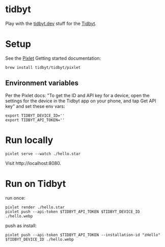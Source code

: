 # tidbyt
Play with the [tidbyt.dev](https://tidbyt.dev) stuff for the [Tidbyt](https://tidbyt.com).

# Setup
See the [Pixlet](https://github.com/tidbyt/pixlet) Getting started documentation:
```
brew install tidbyt/tidbyt/pixlet
```

## Environment variables
Per the Pixlet docs: "To get the ID and API key for a device, open the settings for the device in the Tidbyt app on your phone, and tap Get API key" and set these env vars:
```
export TIDBYT_DEVICE_ID=''
export TIDBYT_API_TOKEN=''
```

# Run locally
```
pixlet serve --watch ./hello.star
```
Visit http://localhost:8080.

# Run on Tidbyt
run once:
```
pixlet render ./hello.star
pixlet push --api-token $TIDBYT_API_TOKEN $TIDBYT_DEVICE_ID ./hello.webp
```
push as install:
```
pixlet push --api-token $TIDBYT_API_TOKEN --installation-id "zHello" $TIDBYT_DEVICE_ID ./hello.webp
```



